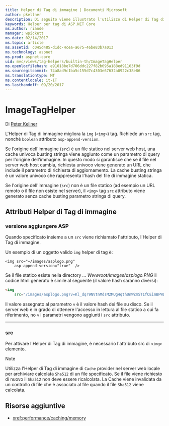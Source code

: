 ```yaml
---
title: Helper di Tag di immagine | Documenti Microsoft
author: pkellner
description: Di seguito viene illustrato l'utilizzo di Helper di Tag di immagine
keywords: Helper per tag di ASP.NET Core
ms.author: riande
manager: wpickett
ms.date: 02/14/2017
ms.topic: article
ms.assetid: c045d485-d1dc-4cea-a675-46be83b7a013
ms.technology: aspnet
ms.prod: aspnet-core
uid: mvc/views/tag-helpers/builtin-th/ImageTagHelper
ms.openlocfilehash: e91018be7d706ddc227f82b695a188ed91163f9d
ms.sourcegitcommit: 74a8ad9c1ba5c155d7c4303e67632a0922c38e86
ms.translationtype: MT
ms.contentlocale: it-IT
ms.lasthandoff: 09/20/2017
---
```

# <a name="imagetaghelper"></a>ImageTagHelper

Di [Peter Kellner](http://peterkellner.net) 

L'Helper di Tag di immagine migliora la `img` (`<img>`) tag. Richiede un `src` tag, nonché `boolean` attributo `asp-append-version`.

Se l'origine dell'immagine (`src`) è un file statico nel server web host, una cache univoca busting stringa viene aggiunto come un parametro di query per l'origine dell'immagine. In questo modo si garantisce che se il file nel server web host cambia, richiesta univoco viene generato un URL che include il parametro di richiesta di aggiornamento. La cache busting stringa è un valore univoco che rappresenta l'hash del file di immagine statica.

Se l'origine dell'immagine (`src`) non è un file statico (ad esempio un URL remoto o il file non esiste nel server), il `<img>` tag `src` attributo viene generato senza cache busting parametro stringa di query.

## <a name="image-tag-helper-attributes"></a>Attributi Helper di Tag di immagine


### <a name="asp-append-version"></a>versione aggiungere ASP

Quando specificato insieme a un `src` viene richiamato l'attributo, l'Helper di Tag di immagine.

Un esempio di un oggetto valido `img` helper di tag è:

```cshtml
<img src="~/images/asplogo.png" 
    asp-append-version="true"  />
```

Se il file statico esiste nella directory *... Wwwroot/Images/asplogo.PNG* il codice html generato è simile al seguente (il valore hash saranno diversi):

```html
<img 
    src="/images/asplogo.png?v=Kl_dqr9NVtnMdsM2MUg4qthUnWZm5T1fCEimBPWDNgM"/>
```

Il valore assegnato al parametro `v` è il valore hash dei file su disco. Se il server web è in grado di ottenere l'accesso in lettura al file statico a cui fa riferimento, no `v` i parametri vengono aggiunti i `src` attributo.

- - -

### <a name="src"></a>src

Per attivare l'Helper di Tag di immagine, è necessario l'attributo src di `<img>` elemento. 

> [!NOTE]
> Utilizza l'Helper di Tag di immagine di `Cache` provider nel server web locale per archiviare calcolata `Sha512` di un file specificato. Se il file viene richiesto di nuovo il `Sha512` non deve essere ricalcolata. La Cache viene invalidata da un controllo di file che è associato al file quando il file `Sha512` viene calcolata.

## <a name="additional-resources"></a>Risorse aggiuntive

* <xref:performance/caching/memory>
